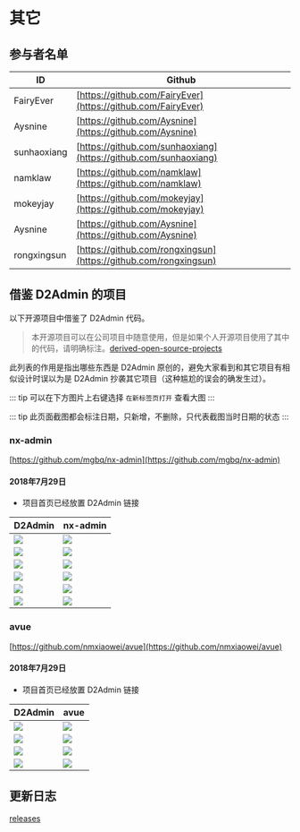 # 其它

## 参与者名单

| ID | Github |
| --- | --- |
| FairyEver | [https://github.com/FairyEver](https://github.com/FairyEver) |
| Aysnine | [https://github.com/Aysnine](https://github.com/Aysnine) |
| sunhaoxiang | [https://github.com/sunhaoxiang](https://github.com/sunhaoxiang) |
| namklaw | [https://github.com/namklaw](https://github.com/namklaw) |
| mokeyjay | [https://github.com/mokeyjay](https://github.com/mokeyjay) |
| Aysnine | [https://github.com/Aysnine](https://github.com/Aysnine) |
| rongxingsun | [https://github.com/rongxingsun](https://github.com/rongxingsun) |

## 借鉴 D2Admin 的项目

以下开源项目中借鉴了 D2Admin 代码。

> 本开源项目可以在公司项目中随意使用，但是如果个人开源项目使用了其中的代码，请明确标注。[derived-open-source-projects](https://github.com/d2-projects/d2-admin#derived-open-source-projects)

此列表的作用是指出哪些东西是 D2Admin 原创的，避免大家看到和其它项目有相似设计时误以为是 D2Admin 抄袭其它项目（这种尴尬的误会的确发生过）。

::: tip
可以在下方图片上右键选择 `在新标签页打开` 查看大图
:::

::: tip
此页面截图都会标注日期，只新增，不删除，只代表截图当时日期的状态
:::

### nx-admin

[https://github.com/mgbq/nx-admin](https://github.com/mgbq/nx-admin)

#### 2018年7月29日

* 项目首页已经放置 D2Admin 链接

| D2Admin | nx-admin |
| --- | --- |
| ![](https://cdn.d2.pub/files/image-hosting/20180727103812.png) | ![](https://cdn.d2.pub/files/image-hosting/20180727103329.png) |
| ![](https://cdn.d2.pub/files/image-hosting/20180727103923.png) | ![](https://cdn.d2.pub/files/image-hosting/20180727103931.png) |
| ![](https://cdn.d2.pub/files/image-hosting/20180727104208.png) | ![](https://cdn.d2.pub/files/image-hosting/20180727104213.png) |
| ![](https://cdn.d2.pub/files/image-hosting/20180727104225.png) | ![](https://cdn.d2.pub/files/image-hosting/20180727104232.png) |
| ![](https://cdn.d2.pub/files/image-hosting/20180727104240.png) | ![](https://cdn.d2.pub/files/image-hosting/20180727104245.png) |
| ![](https://cdn.d2.pub/files/image-hosting/20180729104137.png) | ![](https://cdn.d2.pub/files/image-hosting/20180729104152.png) |

### avue

[https://github.com/nmxiaowei/avue](https://github.com/nmxiaowei/avue)

#### 2018年7月29日

* 项目首页已经放置 D2Admin 链接

| D2Admin | avue |
| --- | --- |
| ![](https://cdn.d2.pub/files/image-hosting/20180729105741.png) | ![](https://cdn.d2.pub/files/image-hosting/20180729105748.png) |
| ![](https://cdn.d2.pub/files/image-hosting/20180729110207.png) | ![](https://cdn.d2.pub/files/image-hosting/20180729110231.png) |
| ![](https://cdn.d2.pub/files/image-hosting/20180729105822.png) | ![](https://cdn.d2.pub/files/image-hosting/20180729105839.png) |
| ![](https://cdn.d2.pub/files/image-hosting/20180729105855.png) | ![](https://cdn.d2.pub/files/image-hosting/20180729105908.png) |

## 更新日志

[releases](https://github.com/d2-projects/d2-admin/releases)